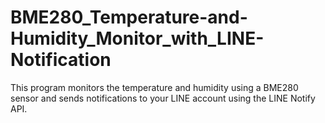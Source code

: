 # BME280_Temperature-and-Humidity_Monitor_with_LINE-Notification
This program monitors the temperature and humidity using a BME280 sensor and sends notifications to your LINE account using the LINE Notify API.
